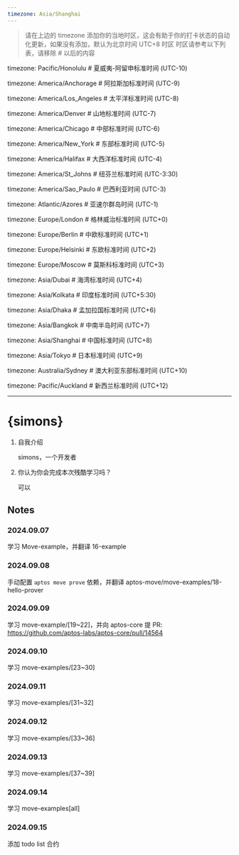 ```yaml
---
timezone: Asia/Shanghai
---
```


> 请在上边的 timezone 添加你的当地时区，这会有助于你的打卡状态的自动化更新，如果没有添加，默认为北京时间 UTC+8 时区
> 时区请参考以下列表，请移除 # 以后的内容

timezone: Pacific/Honolulu # 夏威夷-阿留申标准时间 (UTC-10)

timezone: America/Anchorage # 阿拉斯加标准时间 (UTC-9)

timezone: America/Los_Angeles # 太平洋标准时间 (UTC-8)

timezone: America/Denver # 山地标准时间 (UTC-7)

timezone: America/Chicago # 中部标准时间 (UTC-6)

timezone: America/New_York # 东部标准时间 (UTC-5)

timezone: America/Halifax # 大西洋标准时间 (UTC-4)

timezone: America/St_Johns # 纽芬兰标准时间 (UTC-3:30)

timezone: America/Sao_Paulo # 巴西利亚时间 (UTC-3)

timezone: Atlantic/Azores # 亚速尔群岛时间 (UTC-1)

timezone: Europe/London # 格林威治标准时间 (UTC+0)

timezone: Europe/Berlin # 中欧标准时间 (UTC+1)

timezone: Europe/Helsinki # 东欧标准时间 (UTC+2)

timezone: Europe/Moscow # 莫斯科标准时间 (UTC+3)

timezone: Asia/Dubai # 海湾标准时间 (UTC+4)

timezone: Asia/Kolkata # 印度标准时间 (UTC+5:30)

timezone: Asia/Dhaka # 孟加拉国标准时间 (UTC+6)

timezone: Asia/Bangkok # 中南半岛时间 (UTC+7)

timezone: Asia/Shanghai # 中国标准时间 (UTC+8)

timezone: Asia/Tokyo # 日本标准时间 (UTC+9)

timezone: Australia/Sydney # 澳大利亚东部标准时间 (UTC+10)

timezone: Pacific/Auckland # 新西兰标准时间 (UTC+12)

---

# {simons}

1. 自我介绍

   simons，一个开发者

2. 你认为你会完成本次残酷学习吗？

   可以

## Notes

<!-- Content_START -->

### 2024.09.07

学习 Move-example，并翻译 16-example

### 2024.09.08

手动配置 `aptos move prove` 依赖，并翻译 aptos-move/move-examples/18-hello-prover

### 2024.09.09

学习 move-example/[19~22]，并向 aptos-core 提 PR: https://github.com/aptos-labs/aptos-core/pull/14564

### 2024.09.10

学习 move-examples/[23~30]

### 2024.09.11

学习 move-examples/[31~32]

### 2024.09.12

学习 move-examples/[33~36]

### 2024.09.13

学习 move-examples/[37~39]

### 2024.09.14

学习 move-examples[all]

### 2024.09.15

添加 todo list 合约

<!-- Content_END -->

